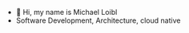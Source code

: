 - 👋 Hi, my name is Michael Loibl
- Software Development, Architecture, cloud native


<!---
MLO-Mojo/MLO-Mojo is a ✨ special ✨ repository because its `README.md` (this file) appears on your GitHub profile.
You can click the Preview link to take a look at your changes.
--->
